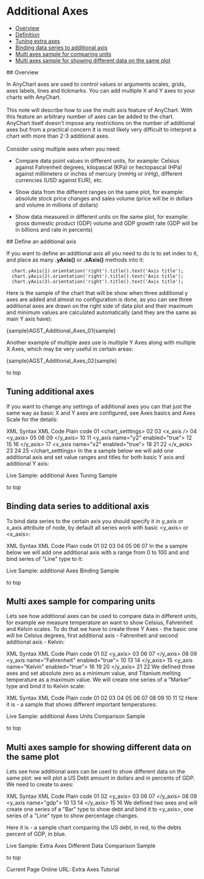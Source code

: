 # Additional Axes
              
* [Overview](#overview)                                                                          
* [Definition](#definition)
* [Tuning extra axes](#tuning)
* [Binding data series to additional axis](#binding-series)
* [Multi axes sample for comparing units](#sample-comparing-units)
* [Multi axes sample for showing different data on the same plot](#sample-different-data)
 
<a name="overview"/>
## Overview
   
In AnyChart axes are used to control values or arguments scales, grids, axes labels, lines and tickmarks. You can add multiple X and Y axes to your charts with AnyChart.
<br/><br/>
This note will describe how to use the multi axis feature of AnyChart. With this feature an arbitrary number of axes can be added to the chart. AnyChart itself doesn't impose any restrictions on the number of additional axes but from a practical concern it is most likely very difficult to interpret a chart with more than 2-3 additional axes.
<br/><br/>
Consider using multiple axes when you need:

* Compare data point values in different units, for example: Celsius against Fahrenheit degrees, kilopascal (KPa) or hectopascal (HPa) against millimeters or inches of mercury (mmHg or inHg), different currencies (USD against EUR), etc.

* Show data from the different ranges on the same plot, for example: absolute stock price changes and sales volume (price will be in dollars and volume in millions of dollars)

* Show data measured in different units on the same plot, for example: gross domestic product (GDP) volume and GDP growth rate (GDP will be in billions and rate in percents)

<a name="definition"/>
## Define an additional axis

If you want to define an additional axis all you need to do is to set index to it, and place as many **.yAxis()** or **.xAxis()** methods into it:

```
  chart.yAxis(1).orientation('right').title().text('Axis title');
  chart.yAxis(2).orientation('right').title().text('Axis title');
  chart.yAxis(3).orientation('right').title().text('Axis title');
```

Here is the sample of the chart that will be show when three additional y axes are added and almost no configuration is done, as you can see three additional axes are drawn on the right side of data plot and their maximum and minimum values are calculated automatically (and they are the same as main Y axis have):

{sample}AGST\_Additional\_Axes\_01{sample}

Another example of multiple axes use is multiple Y Axes along with multiple X Axes, which may be very useful in certain areas:

{sample}AGST\_Additional\_Axes\_02{sample}

to top
<a name="tuning"/>
## Tuning additional axes

If you want to change any settings of additional axes you can that just the same way as basic X and Y axes are configured, see Axes basics and Axes Scale for the details:

XML Syntax
XML Code
Plain code
01
<chart_setttings>
02
  <axes>
03
    <x_axis />
04
    <y_axis>
05
      <title>
06
        <text><![CDATA[Basic Y Axis]]></text>
07
      </title>
08
      <scale minimum="0" maximum="800000" />
09
    </y_axis>
10
    <extra>
11
      <y_axis name="y2" enabled="true">
12
        <title>
13
          <text><![CDATA[Extra Y Axis]]></text>
14
        </title>
15
        <scale minimum="800000" maximum="1600000" />
16
      </y_axis>
17
      <x_axis name="x2" enabled="true">
18
        <title>
19
          <text><![CDATA[Extra X Axis]]></text>
20
        </title>
21
        <scale minimum="800" maximum="1600" />
22
      </x_axis>
23
    </extra>
24
  </axes>
25
</chart_setttings>
In the a sample below we will add one additional axis and set value ranges and titles for both basic Y axis and additional Y axis:

Live Sample:  additional Axes Tuning Sample

to top
<a name="binding-series"/>
## Binding data series to additional axis

To bind data series to the certain axis you should specify it in y_axis or x_axis attribute of <series> node, by default all series work with basic <y_axis> or <x_axis>:

XML Syntax
XML Code
Plain code
01
<data>
02
  <series y_axis="y2">
03
    <point name="A" y="1" />
04
    <point name="B" y="2" />
05
    <point name="C" y="3" />
06
  </series>
07
</data>
In the a sample below we will add one additional axis with a range from 0 to 100 and and bind series of "Line" type to it:

Live Sample:  additional Axes Binding Sample

to top
<a name="sample-comparing-units"/>
## Multi axes sample for comparing units

Lets see how additional axes can be used to compare data in different units, for example we measure temperature an want to show Celsius, Fahrenheit and Kelvin scales. To do that we have to create three Y Axes - the basic one will be Celsius degrees, first additional axis - Fahrenheit and second additional axis - Kelvin:

XML Syntax
XML Code
Plain code
01
<axes>
02
  <y_axis>
03
    <title>
04
      <text><![CDATA[Celsius]]></text>
05
    </title>
06
    <scale minimum="273.15" maximum="1668" />
07
  </y_axis>
08
  <extra>
09
    <y_axis name="Fahrenheit" enabled="true">
10
      <title>
11
        <text><![CDATA[Fahrenheit]]></text>
12
      </title>
13
      <scale minimum="459.67" maximum="3034" />
14
    </y_axis>
15
    <y_axis name="Kelvin" enabled="true">
16
      <title>
17
        <text><![CDATA[Kelvin]]></text>
18
      </title>
19
      <scale minimum="0" maximum="1941" />
20
    </y_axis>
21
  </extra>
22
</axes>
We defined three axes and set absolute zero as a minimum value, and Titanium melting temperature as a maximum value. We will create one series of a "Marker" type and bind it to Kelvin scale:

XML Syntax
XML Code
Plain code
01
<data>
02
  <series type="Marker" y_axis="Kelvin">
03
    <point name="Absolute Zero" y="0" />
04
    <point name="Lowest recorded surface temperature on Earth" y="184" />
05
    <point name="Celsius / Fahrenheit's 'cross-over' temperature" y="233.15" />
06
    <point name="Ice melts" y="273.15" />
07
    <point name="Average human body temperature" y="309.95" />
08
    <point name="Highest recorded surface temperature on Earth" y="331" />
09
    <point name="Water boils" y="373.1339" />
10
    <point name="Titanium melts" y="1941" />
11
  </series>
12
</data>
Here it is - a sample that shows different important temperatures:

Live Sample:  additional Axes Units Comparison Sample

to top
<a name="sample-different-data"/>
## Multi axes sample for showing different data on the same plot

Lets see how additional axes can be used to show different data on the same plot: we will plot a US Debt amount in dollars and in percents of GDP. We need to create to axes:

XML Syntax
XML Code
Plain code
01
<axes>
02
  <y_axis>
03
    <title>
04
      <text><![CDATA[Debt]]></text>
05
    </title>
06
    <scale minimum="0" maximum="12000000000000" />
07
  </y_axis>
08
  <extra>
09
    <y_axis name="gdp">
10
      <title>
11
        <text><![CDATA[% GDP]]></text>
12
      </title>
13
      <scale minimum="0" maximum="140" />
14
    </y_axis>
15
  </extra>
16
</axes>
We defined two axes and will create one series of a "Bar" type to show debt and bind it to <y_axis>, one series of a "Line" type to show percentage changes.

Here it is - a sample chart comparing the US debt, in red, to the debts percent of GDP, in blue.

Live Sample:  Extra Axes Different Data Comparison Sample

to top

Current Page Online URL: Extra Axes Tutorial